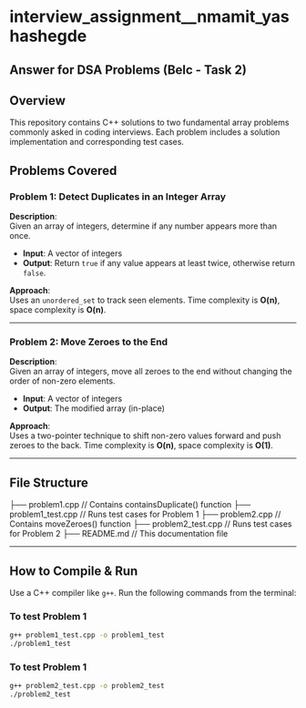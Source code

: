 # interview_assignment__nmamit_yashashegde

## Answer for DSA Problems (Belc - Task 2)

## Overview

This repository contains C++ solutions to two fundamental array problems commonly asked in coding interviews. Each problem includes a solution implementation and corresponding test cases.

## Problems Covered

### Problem 1: Detect Duplicates in an Integer Array

**Description**:  
Given an array of integers, determine if any number appears more than once.

- **Input**: A vector of integers  
- **Output**: Return `true` if any value appears at least twice, otherwise return `false`.

**Approach**:  
Uses an `unordered_set` to track seen elements. Time complexity is **O(n)**, space complexity is **O(n)**.

---

### Problem 2: Move Zeroes to the End

**Description**:  
Given an array of integers, move all zeroes to the end without changing the order of non-zero elements.

- **Input**: A vector of integers  
- **Output**: The modified array (in-place)

**Approach**:  
Uses a two-pointer technique to shift non-zero values forward and push zeroes to the back. Time complexity is **O(n)**, space complexity is **O(1)**.

---

## File Structure
├── problem1.cpp // Contains containsDuplicate() function
├── problem1_test.cpp // Runs test cases for Problem 1
├── problem2.cpp // Contains moveZeroes() function
├── problem2_test.cpp // Runs test cases for Problem 2
├── README.md // This documentation file


---

## How to Compile & Run

Use a C++ compiler like `g++`. Run the following commands from the terminal:

### To test Problem 1

```bash
g++ problem1_test.cpp -o problem1_test
./problem1_test
```

### To test Problem 1

```bash
g++ problem2_test.cpp -o problem2_test
./problem2_test
```

